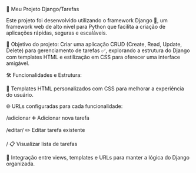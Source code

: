 📌 Meu Projeto Django/Tarefas

Este projeto foi desenvolvido utilizando o framework Django 🐍, um framework web de alto nível para Python que facilita a criação de aplicações rápidas, seguras e escaláveis.

🎯 Objetivo do projeto: Criar uma aplicação CRUD (Create, Read, Update, Delete) para gerenciamento de tarefas ✅, explorando a estrutura do Django com templates HTML e estilização em CSS para oferecer uma interface amigável.

🛠️ Funcionalidades e Estrutura:

📄 Templates HTML personalizados com CSS para melhorar a experiência do usuário.

🌐 URLs configuradas para cada funcionalidade:

/adicionar ➕ Adicionar nova tarefa

/editar/<id> ✏️ Editar tarefa existente

/ 📋 Visualizar lista de tarefas

🔄 Integração entre views, templates e URLs para manter a lógica do Django organizada.

